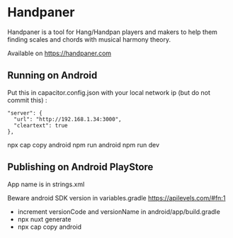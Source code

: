 # Handpaner

Handpaner is a tool for Hang/Handpan players and makers to help them finding scales and chords with musical harmony theory.

Available on https://handpaner.com

## Running on Android

Put this in capacitor.config.json with your local network ip (but do not commit this) :

```
"server": {
  "url": "http://192.168.1.34:3000",
  "cleartext": true
},
```

npx cap copy android
npm run android
npm run dev

## Publishing on Android PlayStore

App name is in strings.xml

Beware android SDK version in variables.gradle https://apilevels.com/#fn:1

-   increment versionCode and versionName in android/app/build.gradle
-   npx nuxt generate
-   npx cap copy android

